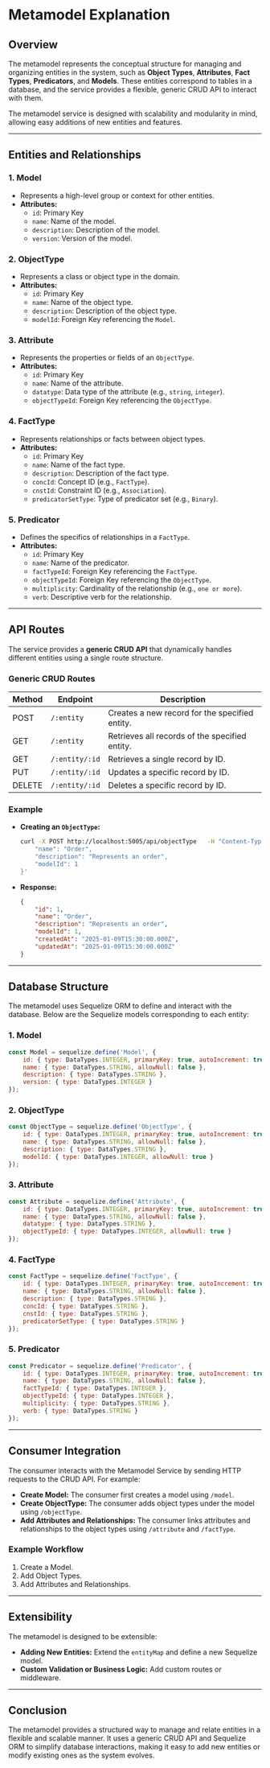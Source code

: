 # Metamodel Explanation

## Overview

The metamodel represents the conceptual structure for managing and organizing entities in the system, such as **Object Types**, **Attributes**, **Fact Types**, **Predicators**, and **Models**. These entities correspond to tables in a database, and the service provides a flexible, generic CRUD API to interact with them.

The metamodel service is designed with scalability and modularity in mind, allowing easy additions of new entities and features.

---

## Entities and Relationships

### 1. **Model**
- Represents a high-level group or context for other entities.
- **Attributes:**
  - `id`: Primary Key
  - `name`: Name of the model.
  - `description`: Description of the model.
  - `version`: Version of the model.

### 2. **ObjectType**
- Represents a class or object type in the domain.
- **Attributes:**
  - `id`: Primary Key
  - `name`: Name of the object type.
  - `description`: Description of the object type.
  - `modelId`: Foreign Key referencing the `Model`.

### 3. **Attribute**
- Represents the properties or fields of an `ObjectType`.
- **Attributes:**
  - `id`: Primary Key
  - `name`: Name of the attribute.
  - `datatype`: Data type of the attribute (e.g., `string`, `integer`).
  - `objectTypeId`: Foreign Key referencing the `ObjectType`.

### 4. **FactType**
- Represents relationships or facts between object types.
- **Attributes:**
  - `id`: Primary Key
  - `name`: Name of the fact type.
  - `description`: Description of the fact type.
  - `concId`: Concept ID (e.g., `FactType`).
  - `cnstId`: Constraint ID (e.g., `Association`).
  - `predicatorSetType`: Type of predicator set (e.g., `Binary`).

### 5. **Predicator**
- Defines the specifics of relationships in a `FactType`.
- **Attributes:**
  - `id`: Primary Key
  - `name`: Name of the predicator.
  - `factTypeId`: Foreign Key referencing the `FactType`.
  - `objectTypeId`: Foreign Key referencing the `ObjectType`.
  - `multiplicity`: Cardinality of the relationship (e.g., `one or more`).
  - `verb`: Descriptive verb for the relationship.

---

## API Routes

The service provides a **generic CRUD API** that dynamically handles different entities using a single route structure.

### Generic CRUD Routes

| Method | Endpoint               | Description                                |
|--------|------------------------|--------------------------------------------|
| POST   | `/:entity`             | Creates a new record for the specified entity. |
| GET    | `/:entity`             | Retrieves all records of the specified entity. |
| GET    | `/:entity/:id`         | Retrieves a single record by ID.           |
| PUT    | `/:entity/:id`         | Updates a specific record by ID.           |
| DELETE | `/:entity/:id`         | Deletes a specific record by ID.           |

### Example
- **Creating an `ObjectType`:**
  ```bash
  curl -X POST http://localhost:5005/api/objectType   -H "Content-Type: application/json"   -d '{
      "name": "Order",
      "description": "Represents an order",
      "modelId": 1
  }'
  ```

- **Response:**
  ```json
  {
      "id": 1,
      "name": "Order",
      "description": "Represents an order",
      "modelId": 1,
      "createdAt": "2025-01-09T15:30:00.000Z",
      "updatedAt": "2025-01-09T15:30:00.000Z"
  }
  ```

---

## Database Structure

The metamodel uses Sequelize ORM to define and interact with the database. Below are the Sequelize models corresponding to each entity:

### 1. **Model**
```javascript
const Model = sequelize.define('Model', {
    id: { type: DataTypes.INTEGER, primaryKey: true, autoIncrement: true },
    name: { type: DataTypes.STRING, allowNull: false },
    description: { type: DataTypes.STRING },
    version: { type: DataTypes.INTEGER }
});
```

### 2. **ObjectType**
```javascript
const ObjectType = sequelize.define('ObjectType', {
    id: { type: DataTypes.INTEGER, primaryKey: true, autoIncrement: true },
    name: { type: DataTypes.STRING, allowNull: false },
    description: { type: DataTypes.STRING },
    modelId: { type: DataTypes.INTEGER, allowNull: true }
});
```

### 3. **Attribute**
```javascript
const Attribute = sequelize.define('Attribute', {
    id: { type: DataTypes.INTEGER, primaryKey: true, autoIncrement: true },
    name: { type: DataTypes.STRING, allowNull: false },
    datatype: { type: DataTypes.STRING },
    objectTypeId: { type: DataTypes.INTEGER, allowNull: true }
});
```

### 4. **FactType**
```javascript
const FactType = sequelize.define('FactType', {
    id: { type: DataTypes.INTEGER, primaryKey: true, autoIncrement: true },
    name: { type: DataTypes.STRING, allowNull: false },
    description: { type: DataTypes.STRING },
    concId: { type: DataTypes.STRING },
    cnstId: { type: DataTypes.STRING },
    predicatorSetType: { type: DataTypes.STRING }
});
```

### 5. **Predicator**
```javascript
const Predicator = sequelize.define('Predicator', {
    id: { type: DataTypes.INTEGER, primaryKey: true, autoIncrement: true },
    name: { type: DataTypes.STRING, allowNull: false },
    factTypeId: { type: DataTypes.INTEGER },
    objectTypeId: { type: DataTypes.INTEGER },
    multiplicity: { type: DataTypes.STRING },
    verb: { type: DataTypes.STRING }
});
```

---

## Consumer Integration

The consumer interacts with the Metamodel Service by sending HTTP requests to the CRUD API. For example:

- **Create Model:** The consumer first creates a model using `/model`.
- **Create ObjectType:** The consumer adds object types under the model using `/objectType`.
- **Add Attributes and Relationships:** The consumer links attributes and relationships to the object types using `/attribute` and `/factType`.

### Example Workflow
1. Create a Model.
2. Add Object Types.
3. Add Attributes and Relationships.

---

## Extensibility

The metamodel is designed to be extensible:
- **Adding New Entities:** Extend the `entityMap` and define a new Sequelize model.
- **Custom Validation or Business Logic:** Add custom routes or middleware.

---

## Conclusion

The metamodel provides a structured way to manage and relate entities in a flexible and scalable manner. It uses a generic CRUD API and Sequelize ORM to simplify database interactions, making it easy to add new entities or modify existing ones as the system evolves.
